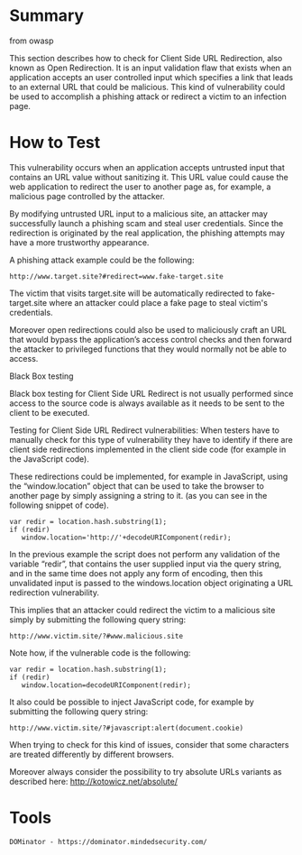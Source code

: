 # Summary

from owasp

This section describes how to check for Client Side URL Redirection, also known as Open Redirection. It is an input validation flaw that exists when an application accepts an user controlled input which specifies a link that leads to an external URL that could be malicious. This kind of vulnerability could be used to accomplish a phishing attack or redirect a victim to an infection page.


# How to Test

This vulnerability occurs when an application accepts untrusted input that contains an URL value without sanitizing it. This URL value could cause the web application to redirect the user to another page as, for example, a malicious page controlled by the attacker.


By modifying untrusted URL input to a malicious site, an attacker may successfully launch a phishing scam and steal user credentials. Since the redirection is originated by the real application, the phishing attempts may have a more trustworthy appearance.


A phishing attack example could be the following:
~~~~~~~~
http://www.target.site?#redirect=www.fake-target.site 
~~~~~~~~

The victim that visits target.site will be automatically redirected to fake-target.site where an attacker could place a fake page to steal victim's credentials.


Moreover open redirections could also be used to maliciously craft an URL that would bypass the application’s access control checks and then forward the attacker to privileged functions that they would normally not be able to access. 


Black Box testing

Black box testing for Client Side URL Redirect is not usually performed since access to the source code is always available as it needs to be sent to the client to be executed. 


Testing for Client Side URL Redirect vulnerabilities:
When testers have to manually check for this type of vulnerability they have to identify if there are client side redirections implemented in the client side code (for example in the JavaScript code).

These redirections could be implemented, for example in JavaScript, using the “window.location” object that can be used to take the browser to another page by simply assigning a string to it. (as you can see in the following snippet of code).
~~~~~~~~
var redir = location.hash.substring(1); 
if (redir) 
   window.location='http://'+decodeURIComponent(redir); 
~~~~~~~~

In the previous example the script does not perform any validation of the variable “redir”, that contains the user supplied input via the query string, and in the same time does not apply any form of encoding, then this unvalidated input is passed to the windows.location object originating a URL redirection vulnerability.


This implies that an attacker could redirect the victim to a malicious site simply by submitting the following query string:
~~~~~~~~
http://www.victim.site/?#www.malicious.site
~~~~~~~~

Note how, if the vulnerable code is the following:
~~~~~~~~
var redir = location.hash.substring(1); 
if (redir) 
   window.location=decodeURIComponent(redir); 
~~~~~~~~

It also could be possible to inject JavaScript code, for example by submitting the following query string:
~~~~~~~~
http://www.victim.site/?#javascript:alert(document.cookie)
~~~~~~~~
When trying to check for this kind of issues, consider that some characters are treated differently by different browsers.

Moreover always consider the possibility to try absolute URLs variants as described here: http://kotowicz.net/absolute/


# Tools

    DOMinator - https://dominator.mindedsecurity.com/

